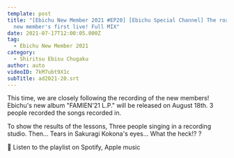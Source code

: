 ```yaml
---
template: post
title: "[Ebichu New Member 2021 #EP20] [Ebichu Special Channel] The road to the
  new member's first live! Full MIX"
date: 2021-07-17T12:00:05.000Z
tag:
  - Ebichu New Member 2021
category:
  - Shiritsu Ebisu Chugaku
author: auto
videoID: 7kM7ubt9X1c
subTitle: ad2021-20.srt
---
```

This time, we are closely following the recording of the new members!
Ebichu's new album "FAMIEN'21 L.P." will be released on August 18th.
3 people recorded the songs recorded in.

To show the results of the lessons,
Three people singing in a recording studio.
Then... Tears in Sakuragi Kokona's eyes... What the heck!? ?

🎵 Listen to the playlist on Spotify, Apple music

